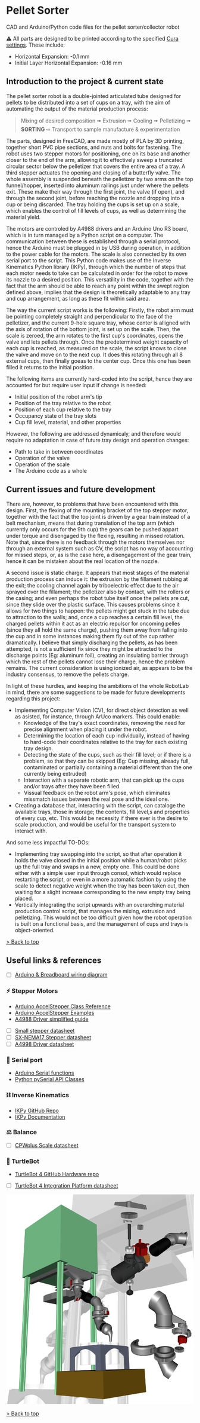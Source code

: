 # Pellet Sorter
CAD and Arduino/Python code files for the pellet sorter/collector robot

⚠ All parts are designed to be printed according to the specified [Cura settings](Resources/Ultimaker_S5_Cura_Config.curaprofile). These include:
- Horizontal Expansion: -0.1 mm
- Initial Layer Horizontal Expansion: -0.16 mm


## Introduction to the project & current state
The pellet sorter robot is a double-jointed articulated tube designed for pellets to be distributed into a set of cups on a tray, with the aim of automating the output of the material production process:
> Mixing of desired composition 🠚 Extrusion 🠚 Cooling 🠚 Pelletizing 🠚 **SORTING** ⇨ Transport to sample manufacture & experimentation

The parts, designed in FreeCAD, are made mostly of PLA by 3D printing, together short PVC pipe sections, and nuts and bolts for fastening. The robot uses two stepper motors for positioning, one on its base and another closer to the end of the arm, allowing it to effectively sweep a truncated circular sector below the pelletizer that covers the entire area of a tray. A third stepper actuates the opening and closing of a butterfly valve.  The whole assembly is suspended beneath the pelletizer by two arms on the top funnel/hopper, inserted into aluminum railings just under where the pellets exit. These make their way through the first joint, the valve (if open), and through the second joint, before reaching the nozzle and dropping into a cup or being discarded. The tray holding the cups is set up on a scale, which enables the control of fill levels of cups, as well as determining the material yield.

The motors are controled by A4988 drivers and an Arduino Uno R3 board, which is in turn managed by a Python script on a computer. The communication between these is established through a serial protocol, hence the Arduino must be plugged in by USB during operation, in addition to the power cable for the motors. The scale is also connected by its own serial port to the script. This Python code makes use of the Inverse Kinematics Python library (IKPy), through which the number of steps that each motor needs to take can be calculated in order for the robot to move its nozzle to a desired position. This versatility in the code, together with the fact that the arm should be able to reach any point within the swept region defined above, implies that the design is theoretically adaptable to any tray and cup arrangement, as long as these fit within said area.

The way the current script works is the following: Firstly, the robot arm must be pointing completely straight and perpendicular to the face of the pelletizer, and the current 9-hole square tray, whose center is alligned with the axis of rotation of the bottom joint, is set up on the scale. Then, the scale is zeroed, the arm rotates to the first cup's coordinates, opens the valve and lets pellets through. Once the predetermined weight capacity of each cup is reached, as measured on the scale, the script knows to close the valve and move on to the next cup. It does this rotating through all 8 external cups, then finally goeas to the center cup. Once this one has been filled it returns to the initial position.

The following items are currently hard-coded into the script, hence they are accounted for but require user input if change is needed:
- Initial position of the robot arm's tip
- Position of the tray relative to the robot
- Position of each cup relative to the tray
- Occupancy state of the tray slots
- Cup fill level, material, and other properties

However, the following are addressed dynamicaly, and therefore would require no adaptation in case of future tray design and operation changes:
- Path to take in between coordinates
- Operation of the valve
- Operation of the scale
- The Arduino code as a whole


## Current issues and future development
There are, however, to problems that have been encountered with this design. First, the flexing of the mounting bracket of the top stepper motor, together with the fact that the top joint is driven by a gear train instead of a belt mechanism, means that during translation of the top arm (which currently only occurs for the 9th cup) the gears can be pushed appart under torque and disengaged by the flexing, resulting in missed rotation. Note that, since there is no feedback through the motors themselves nor through an external system such as CV, the script has no way of accounting for missed steps, or, as is the case here, a disengagement of the gear train, hence it can be mistaken about the real location of the nozzle.

A second issue is static charge. It appears that most stages of the material production process can induce it: the extrusion by the fillament rubbing at the exit; the cooling channel again by triboelectric effect due to the air sprayed over the fillament; the pelletizer also by contact, with the rollers or the casing; and even perhaps the robot tube itself once the pellets are cut, since they slide over the plastic surface. This causes problems since it allows for two things to happen: the pellets might get stuck in the tube due to attraction to the walls; and, once a cup reaches a certain fill level, the charged pellets within it act as an electric repulsor for oncoming pelles (since they all hold the same charge), pushing them away from falling into the cup and in some instances making them fly out of the cup rather dramatically. I believe that simply discharging the pellets, as has been attempted, is not a sufficient fix since they might be attracted to the discharge points (Eg: aluminum foil), creating an insulating barrier through which the rest of the pellets cannot lose their charge, hence the problem remains. The current consideration is using ionized air, as appears to be the industry consensus, to remove the pellets charge.

In light of these hurdles, and keeping the ambitions of the whole RobotLab in mind, there are some suggestions to be made for future developments regarding this project:
- Implementing Computer Vision (CV), for direct object detection as well as asisted, for instance, through ArUco markers. This could enable:
  - Knowledge of the tray's exact coordinates, removing the need for precise alignment when placing it under the robot.
  - Determining the location of each cup individually, instead of having to hard-code their coordinates relative to the tray for each existing tray design.
  - Detecting the state of the cups, such as their fill level; or if there is a problem, so that they can be skipped (Eg: Cup missing, already full, contaminated or partially containing a material different than the one currently being extruded)
  - Interaction with a separate robotic arm, that can pick up the cups and/or trays after they have been filled.
  - Vissual feedback on the robot arm's pose, which eliminates missmatch issues between the real pose and the ideal one.
- Creating a database that, interacting with the script, can cataloge the available trays, those in storage; the contents, fill level,s and properties of every cup, etc. This would be necessity if there ever is the desire to scale production, and would be useful for the transport system to interact with.

And some less impactful TO-DOs:
- Implementing tray swapping into the script, so that after operation it holds the valve closed in the initial position while a human/robot picks up the full tray and swaps in a new, empty one. This could be done either with a simple user input through consol, which would replace restarting the script, or even in a more automatic fashion by using the scale to detect negative weight when the tray has been taken out, then waiting for a slight increase corresponding to the new empty tray being placed.
- Vertically integrating the script upwards with an overarching material production control script, that manages the mixing, extrusion and pelletizing. This would not be too difficult given how the robot operation is built on a functional basis, and the management of cups and trays is object-oriented.

[> Back to top](#TOP)

## Useful links & references

- [ ] [Arduino & Breadboard wiring diagram](https://github.com/AMDatIMDEA/Pellet_sorter/blob/ac41d5056acf8f4b9f3374c817f966836518a35a/Schematics/Electronics/Pellet%20Sorter%20Arduino%20and%20Driver%20Wiring%20Drawing%20Final%20Annotated.png)

### ⚡ Stepper Motors
- [Arduino AccelStepper Class Reference](https://www.airspayce.com/mikem/arduino/AccelStepper/classAccelStepper.html)
- [Arduino AccelStepper Examples](https://www.airspayce.com/mikem/arduino/AccelStepper/examples.html)
- [A4988 Driver simplified guide](https://lastminuteengineers.com/a4988-stepper-motor-driver-arduino-tutorial/)
- [ ] [Small stepper datasheet](https://github.com/AMDatIMDEA/Pellet_sorter/blob/d0cadbf57e2ab080da146999fbca15fec0f52def/Resources/Guides_and_Datasheets/290-028-1_ts-24byj48a-25-pxw%20Stepper.pdf)
- [ ] [SX-NEMA17 Stepper datasheet](https://github.com/AMDatIMDEA/Pellet_sorter/blob/d0cadbf57e2ab080da146999fbca15fec0f52def/Resources/Guides_and_Datasheets/SX17%20NEMA17%20Stepper.pdf)
- [ ] [A4998 Driver datasheet](https://github.com/AMDatIMDEA/Pellet_sorter/blob/d0cadbf57e2ab080da146999fbca15fec0f52def/Resources/Guides_and_Datasheets/A4988-%20Driver%20Datasheet.pdf)

### 🔌 Serial port
- [Arduino Serial functions](https://www.arduino.cc/reference/en/language/functions/communication/serial/)
- [Python pySerial API Classes](https://pyserial.readthedocs.io/en/latest/pyserial_api.html)

### ⛓ Inverse Kinematics
- [IKPy GitHub Repo](https://github.com/Phylliade/ikpy)
- [IKPy Documentation](https://ikpy.readthedocs.io/en/latest/ikpy.html)

### ⚖ Balance
- [ ] [CPWplus Scale datasheet](https://github.com/AMDatIMDEA/Pellet_sorter/blob/d0cadbf57e2ab080da146999fbca15fec0f52def/Resources/Guides_and_Datasheets/CPWplus_UM_USA%20Scale.pdf)

### 🐢 TurtleBot
- [TurtleBot 4 GitHub Hardware repo](https://github.com/turtlebot/turtlebot4-hardware/tree/master/TurtleBot%204/Components)
- [ ] [TurtleBot 4 Integration Platform datasheet](https://github.com/AMDatIMDEA/Pellet_sorter/blob/c34230bc0438fd95317bfee5fad6f5a7074d98d1/Resources/Guides_and_Datasheets/TurtleBot%20Top%20Integration%20platform%20draft.pdf)

![Pellet sorter rendering](Resources/Visuals/Renders/Pellet_sorter_Feature.png)

[> Back to top](#TOP)
